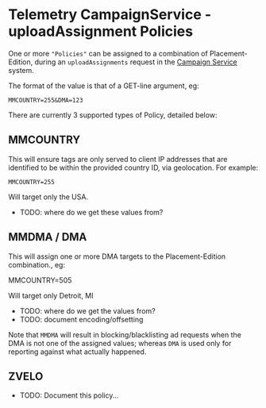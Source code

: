 Telemetry CampaignService - uploadAssignment Policies
=====================================================

One or more `"Policies"` can be assigned to a combination of Placement-Edition, during an `uploadAssignments` request in the [Campaign Service](./CampaignService.md) system.

The format of the value is that of a GET-line argument, eg:

    MMCOUNTRY=255&DMA=123

There are currently 3 supported types of Policy, detailed below:

## MMCOUNTRY

This will ensure tags are only served to client IP addresses that are identified to be within the provided country ID, via geolocation. For example:

    MMCOUNTRY=255

Will target only the USA. 

* TODO: where do we get these values from?


## MMDMA / DMA

This will assign one or more DMA targets to the Placement-Edition combination., eg:

  MMCOUNTRY=505
  
Will target only Detroit, MI

* TODO: where do we get the values from?
* TODO: document encoding/offsetting

Note that `MMDMA` will result in blocking/blacklisting ad requests when the DMA is not one of the assigned values; whereas `DMA` is used only for reporting against what actually happened.

## ZVELO

* TODO: Document this policy...
